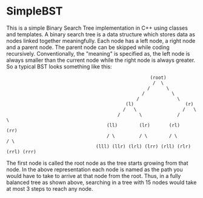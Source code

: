 # SimpleBST
This is a simple Binary Search Tree implementation in C++ using classes and templates.
A binary search tree is a data structure which stores data as nodes linked together meaningfully. Each node has a left node, a right node and a parent node. The parent node can be skipped while coding recursively. Conventionally, the "meaning" is specified as, the left node is always smaller than the current node while the right node is always greater. So a typical BST looks something like this:
                                                          
                                                         (root)
                                                          /  \
                                                        /      \
                                                      /          \
                                                    /              \
                                                (l)                   (r)
                                               /   \                 /   \
                                             /       \             /       \
                                         (ll)        (lr)       (rl)        (rr)
                                         / \         / \        / \         / \
                                     (lll) (llr) (lrl) (lrr) (rll) (rlr) (rrl) (rrr)
                                             
The first node is called the root node as the tree starts growing from that node. In the above representation each node is named as the path you would have to take to arrive at that node from the root. Thus, in a fully balanced tree as shown above, searching in a tree with 15 nodes would take at most 3 steps to reach any node. 
